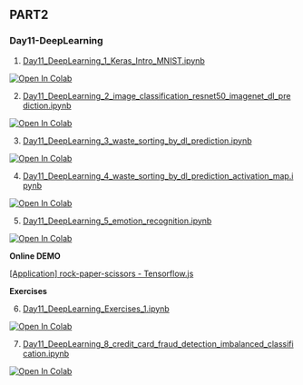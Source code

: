 ## PART2

### Day11-DeepLearning
1. [Day11_DeepLearning_1_Keras_Intro_MNIST.ipynb](https://colab.research.google.com/github/yapay-ogrenme/casgem-eu-project-training-on-data-mining-2nd/blob/main/PART2/Day11-DeepLearning/notebooks/Day11_DeepLearning_1_Keras_Intro_MNIST.ipynb)

[![Open In Colab](https://colab.research.google.com/assets/colab-badge.svg)](https://colab.research.google.com/github/yapay-ogrenme/casgem-eu-project-training-on-data-mining-2nd/blob/main/PART2/Day11-DeepLearning/notebooks/Day11_DeepLearning_1_Keras_Intro_MNIST.ipynb)

2. [Day11_DeepLearning_2_image_classification_resnet50_imagenet_dl_prediction.ipynb](https://colab.research.google.com/github/yapay-ogrenme/casgem-eu-project-training-on-data-mining-2nd/blob/main/PART2/Day11-DeepLearning/notebooks/Day11_DeepLearning_2_image_classification_resnet50_imagenet_dl_prediction.ipynb)

[![Open In Colab](https://colab.research.google.com/assets/colab-badge.svg)](https://colab.research.google.com/github/yapay-ogrenme/casgem-eu-project-training-on-data-mining-2nd/blob/main/PART2/Day11-DeepLearning/notebooks/Day11_DeepLearning_2_image_classification_resnet50_imagenet_dl_prediction.ipynb)

3. [Day11_DeepLearning_3_waste_sorting_by_dl_prediction.ipynb](https://colab.research.google.com/github/yapay-ogrenme/casgem-eu-project-training-on-data-mining-2nd/blob/main/PART2/Day11-DeepLearning/notebooks/Day11_DeepLearning_3_waste_sorting_by_dl_prediction.ipynb)

[![Open In Colab](https://colab.research.google.com/assets/colab-badge.svg)](https://colab.research.google.com/github/yapay-ogrenme/casgem-eu-project-training-on-data-mining-2nd/blob/main/PART2/Day11-DeepLearning/notebooks/Day11_DeepLearning_3_waste_sorting_by_dl_prediction.ipynb)

4. [Day11_DeepLearning_4_waste_sorting_by_dl_prediction_activation_map.ipynb](https://colab.research.google.com/github/yapay-ogrenme/casgem-eu-project-training-on-data-mining-2nd/blob/main/PART2/Day11-DeepLearning/notebooks/Day11_DeepLearning_4_waste_sorting_by_dl_prediction_activation_map.ipynb)

[![Open In Colab](https://colab.research.google.com/assets/colab-badge.svg)](https://colab.research.google.com/github/yapay-ogrenme/casgem-eu-project-training-on-data-mining-2nd/blob/main/PART2/Day11-DeepLearning/notebooks/Day11_DeepLearning_4_waste_sorting_by_dl_prediction_activation_map.ipynb)


5. [Day11_DeepLearning_5_emotion_recognition.ipynb](https://colab.research.google.com/github/yapay-ogrenme/casgem-eu-project-training-on-data-mining-2nd/blob/main/PART2/Day11-DeepLearning/notebooks/Day11_DeepLearning_5_emotion_recognition.ipynb)

[![Open In Colab](https://colab.research.google.com/assets/colab-badge.svg)](https://colab.research.google.com/github/yapay-ogrenme/casgem-eu-project-training-on-data-mining-2nd/blob/main/PART2/Day11-DeepLearning/notebooks/Day11_DeepLearning_5_emotion_recognition.ipynb)

**Online DEMO**

[[Application] rock-paper-scissors - Tensorflow.js](https://yavuzkomecoglu.github.io/apps/rock-paper-scissors-tfjs/index.html)

**Exercises**

6. [Day11_DeepLearning_Exercises_1.ipynb](https://colab.research.google.com/github/yapay-ogrenme/casgem-eu-project-training-on-data-mining-2nd/blob/main/PART2/Day11-DeepLearning/notebooks/Day11_DeepLearning_Exercises_1.ipynb)

[![Open In Colab](https://colab.research.google.com/assets/colab-badge.svg)](https://colab.research.google.com/github/yapay-ogrenme/casgem-eu-project-training-on-data-mining-2nd/blob/main/PART2/Day11-DeepLearning/notebooks/Day11_DeepLearning_Exercises_1.ipynb)

7. [Day11_DeepLearning_8_credit_card_fraud_detection_imbalanced_classification.ipynb](https://colab.research.google.com/github/yapay-ogrenme/casgem-eu-project-training-on-data-mining-2nd/blob/main/PART2/Day11-DeepLearning/notebooks/Day11_DeepLearning_8_credit_card_fraud_detection_imbalanced_classification.ipynb)

[![Open In Colab](https://colab.research.google.com/assets/colab-badge.svg)](https://colab.research.google.com/github/yapay-ogrenme/casgem-eu-project-training-on-data-mining-2nd/blob/main/PART2/Day11-DeepLearning/notebooks/Day11_DeepLearning_8_credit_card_fraud_detection_imbalanced_classification.ipynb)






